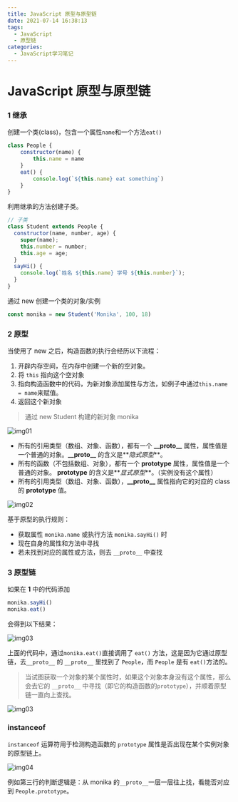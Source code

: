 ```yaml
---
title: JavaScript 原型与原型链
date: 2021-07-14 16:38:13
tags:
  - JavaScript
  - 原型链
categories:
  - JavaScript学习笔记
---
```


# JavaScript 原型与原型链

### 1 继承

创建一个类(class)，包含一个属性`name`和一个方法`eat()`

```JavaScript
class People {
    constructor(name) {
        this.name = name
    }
    eat() {
        console.log(`${this.name} eat something`)
    }
}
```

利用继承的方法创建子类。

```JavaScript
// 子类
class Student extends People {
  constructor(name, number, age) {
    super(name);
    this.number = number;
    this.age = age;
  }
  sayHi() {
    console.log(`姓名 ${this.name} 学号 ${this.number}`);
  }
}

```

通过 new 创建一个类的对象/实例

```JavaScript
const monika = new Student('Monika', 100, 18)
```

### 2 原型

当使用了 new 之后，构造函数的执行会经历以下流程：

1. 开辟内存空间，在内存中创建一个新的空对象。
2. 将 `this` 指向这个空对象
3. 指向构造函数中的代码，为新对象添加属性与方法，如例子中通过`this.name = name`来赋值。
4. 返回这个新对象

> 通过 new Student 构建的新对象 monika

![img01](20210731141949.png)

- 所有的引用类型（数组、对象、函数），都有一个 **\_\_proto\_\_** 属性，属性值是一个普通的对象。**\_\_proto\_\_** 的含义是**_隐式原型_**。
- 所有的函数（不包括数组、对象），都有一个 **prototype** 属性，属性值是一个普通的对象。 **prototype** 的含义是**_显式原型_**。（实例没有这个属性）
- 所有的引用类型（数组、对象、函数），**\_\_proto\_\_** 属性指向它的对应的 class 的 **prototype** 值。

![img02](20210731143026.png)

基于原型的执行规则：

- 获取属性 `monika.name` 或执行方法 `monika.sayHi()` 时
- 现在自身的属性和方法中寻找
- 若未找到对应的属性或方法，则去 `__proto__` 中查找

### 3 原型链

如果在 **1** 中的代码添加

```JavaScript
monika.sayHi()
monika.eat()
```

会得到以下结果：

![img03](20210731155312.png)

上面的代码中，通过`monika.eat()`直接调用了 `eat()` 方法，这是因为它通过原型链，去`__proto__` 的 `__proto__` 里找到了 `People`，而 `People` 是有 `eat()`方法的。

> 当试图获取一个对象的某个属性时，如果这个对象本身没有这个属性，那么会去它的 `__proto__` 中寻找（即它的构造函数的`prototype`），并顺着原型链一直向上查找。

![img03](20210731152646.png)

### instanceof

`instanceof` 运算符用于检测构造函数的 `prototype` 属性是否出现在某个实例对象的原型链上。

![img04](20210731155723.png)

例如第三行的判断逻辑是：从 monika 的`__proto__`一层一层往上找，看能否对应到 `People.prototype`。

